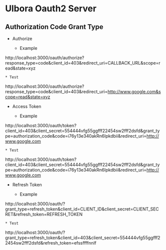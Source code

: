 Ulbora Oauth2 Server 
==============

## Authorization Code Grant Type

* Authorize

    * Example

http://localhost:3000/oauth/authorize?response_type=code&client_id=403&redirect_uri=CALLBACK_URL&scope=read&state=xyz

    
    * Test

http://localhost:3000/oauth/authorize?response_type=code&client_id=403&redirect_uri=http://www.google.com&scope=read&state=xyz


* Access Token 

    * Example

http://localhost:3000/oauth/token?client_id=403&client_secret=554444vfg55ggfff22454sw2fff2dsfd&grant_type=authorization_code&code=i76y13e340akRn6Ipkdbii&redirect_uri=http://www.google.com

   
    * Test
http://localhost:3000/oauth/token?client_id=403&client_secret=554444vfg55ggfff22454sw2fff2dsfd&grant_type=authorization_code&code=i76y13e340akRn6Ipkdbii&redirect_uri=http://www.google.com


* Refresh Token

    * Example

http://localhost:3000/oauth/?grant_type=refresh_token&client_id=CLIENT_ID&client_secret=CLIENT_SECRET&refresh_token=REFRESH_TOKEN

    
    * Test

http://localhost:3000/oauth/?grant_type=refresh_token&client_id=403&client_secret=554444vfg55ggfff22454sw2fff2dsfd&refresh_token=efssffffnnlf
